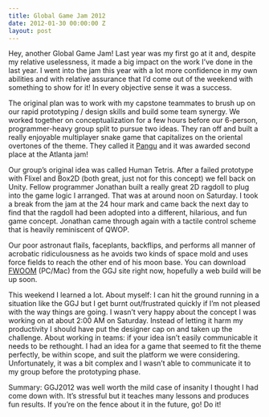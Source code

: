 ```yaml
---
title: Global Game Jam 2012
date: 2012-01-30 00:00:00 Z
layout: post
---
```


<p>Hey, another Global Game Jam! Last year was my first go at it and, despite my relative uselessness, it made a big impact on the work I’ve done in the last year. I went into the jam this year with a lot more confidence in my own abilities and with relative assurance that I’d come out of the weekend with something to show for it! In every objective sense it was a success.</p>

<p>The original plan was to work with my capstone teammates to brush up on our rapid prototyping / design skills and build some team synergy. We worked together on conceptualization for a few hours before our 6-person, programmer-heavy group split to pursue two ideas. They ran off and built a really enjoyable multiplayer snake game that capitalizes on the oriental overtones of the theme. They called it <a href="http://globalgamejam.org/2012/pangu" target="_blank">Pangu</a> and it was awarded second place at the Atlanta jam!</p>

<p>Our group’s original idea was called Human Tetris. After a failed prototype with Flixel and Box2D (both great, just not for this concept) we fell back on Unity. Fellow programmer Jonathan built a really great 2D ragdoll to plug into the game logic I arranged. That was at around noon on Saturday. I took a break from the jam at the 24 hour mark and came back the next day to find that the ragdoll had been adopted into a different, hilarious, and fun game concept. Jonathan came through again with a tactile control scheme that is heavily reminiscent of QWOP.</p>

<p>Our poor astronaut flails, faceplants, backflips, and performs all manner of acrobatic ridiculousness as he avoids two kinds of space mold and uses force fields to reach the other end of his moon base. You can download <a href="http://archive.globalgamejam.org/2012/fwoom-0" target="_blank">FWOOM</a> (PC/Mac) from the GGJ site right now, hopefully a web build will be up soon.</p>

<p>This weekend I learned a lot. About myself: I can hit the ground running in a situation like the GGJ but I get burnt out/frustrated quickly if I’m not pleased with the way things are going. I wasn’t very happy about the concept I was working on at about 2:00 AM on Saturday. Instead of letting it harm my productivity I should have put the designer cap on and taken up the challenge. About working in teams: if your idea isn’t easily communicable it needs to be rethought. I had an idea for a game that seemed to fit the theme perfectly, be within scope, and suit the platform we were considering. Unfortunately, it was a bit complex and I wasn’t able to communicate it to my group before the prototyping phase.</p>

<p>Summary: GGJ2012 was well worth the mild case of insanity I thought I had come down with. It’s stressful but it teaches many lessons and produces fun results. If you’re on the fence about it in the future, go! Do it!</p>